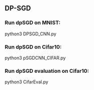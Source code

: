 ## DP-SGD 

### Run dpSGD on MNIST:

python3 DPSGD_CNN.py

### Run dpSGD on Cifar10:

python3 pSGDCNN_CIFAR.py

### Run dpSGD evaluation on Cifar10:

python3 CifarEval.py